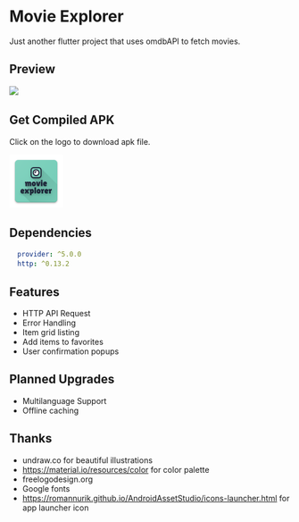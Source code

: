 # Movie Explorer

Just another flutter project that uses omdbAPI to fetch movies.

## Preview
<img src="https://github.com/serifius/movie_explorer/blob/main/preview.gif" width="300px"/>

## Get Compiled APK
Click on the logo to download apk file.

<a href="https://github.com/serifius/movie_explorer/raw/main/app-release.apk"><img src="https://github.com/serifius/movie_explorer/blob/main/android/app/src/main/res/mipmap-xhdpi/ic_launcher.png"/></a>

## Dependencies
``` yaml
  provider: ^5.0.0
  http: ^0.13.2
  ```
 
## Features
  * HTTP API Request
  * Error Handling
  * Item grid listing 
  * Add items to favorites
  * User confirmation popups
 
## Planned Upgrades
  * Multilanguage Support
  * Offline caching
 
## Thanks
  * undraw.co for beautiful illustrations
  * https://material.io/resources/color for color palette
  * freelogodesign.org
  * Google fonts
  * https://romannurik.github.io/AndroidAssetStudio/icons-launcher.html for app launcher icon
  


